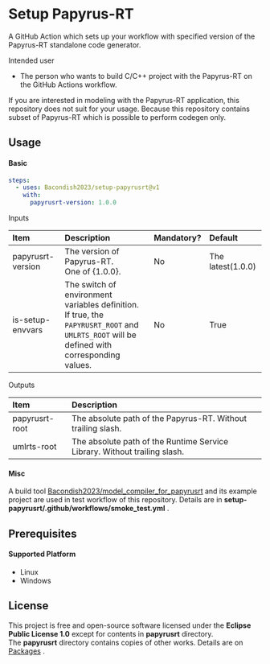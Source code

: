 # Setup Papyrus-RT

A GitHub Action which sets up your workflow with specified version of the Papyrus-RT standalone code generator.

Intended user
* The person who wants to build C/C++ project with the Papyrus-RT on the GitHub Actions workflow.

If you are interested in modeling with the Papyrus-RT application, this repository does not suit for your usage.
Because this repository contains subset of Papyrus-RT which is possible to perform codegen only.


## Usage

#### Basic

```yaml
steps:
  - uses: Bacondish2023/setup-papyrusrt@v1
    with:
      papyrusrt-version: 1.0.0
```

Inputs

|Item|Description|Mandatory?|Default|
|:---|:---|:---|:---|
|papyrusrt-version|The version of Papyrus-RT.<br>One of {1.0.0}.|No|The latest(1.0.0)|
|is-setup-envvars|The switch of environment variables definition.<br>If true, the `PAPYRUSRT_ROOT` and `UMLRTS_ROOT` will be defined with corresponding values.|No|True|

Outputs

|Item|Description|
|:---|:---|
|papyrusrt-root|The absolute path of the Papyrus-RT. Without trailing slash.|
|umlrts-root|The absolute path of the Runtime Service Library. Without trailing slash.|


#### Misc

A build tool [Bacondish2023/model_compiler_for_papyrusrt](https://github.com/Bacondish2023/model_compiler_for_papyrusrt)
and its example project are used in test workflow of this repository.
Details are in **setup-papyrusrt/.github/workflows/smoke_test.yml** .


## Prerequisites

#### Supported Platform

* Linux
* Windows


## License

This project is free and open-source software licensed under the **Eclipse Public License 1.0**
except for contents in **papyrusrt** directory.  
The **papyrusrt** directory contains copies of other works.
Details are on [Packages](papyrusrt/packages.md) .

